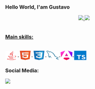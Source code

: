 ### Hello World, I'am Gustavo 

<div align="center">
  <a href="https://github.com/GustavoSouza07">
  <img height="180em" src="https://github-readme-stats.vercel.app/api?username=GustavoSouza07&show_icons=true&theme=dark&include_all_commits=true&count_private=true"/>
  <img height="130em" src="https://github-readme-stats.vercel.app/api/top-langs/?username=GustavoSouza07&layout=compact&langs_count=7&theme=dark"/>
</div>
</br> 
    
### Main skills:
<div style="display: inline_block"><br>
  <img align="center" alt="Gustavo-Ja" height="30" width="40" src="https://raw.githubusercontent.com/devicons/devicon/master/icons/java/java-plain.svg">
  <img align="center" alt="Gustavo-HTML" height="30" width="40" src="https://raw.githubusercontent.com/devicons/devicon/master/icons/html5/html5-original.svg">
  <img align="center" alt="Gustavo-CSS" height="30" width="40" src="https://raw.githubusercontent.com/devicons/devicon/master/icons/css3/css3-original.svg">
  <img align="center" alt="Gustavo-Bd" height="30" width="40" src="https://raw.githubusercontent.com/devicons/devicon/master/icons/mysql/mysql-original.svg">
  <img align="center" alt="Gustavo-Bd" height="30" width="40" src="https://raw.githubusercontent.com/devicons/devicon/master/icons/angular/angular-original.svg">
  <img align="center" alt="Gustavo-Bd" height="30" width="40" src="https://raw.githubusercontent.com/devicons/devicon/master/icons/typescript/typescript-original.svg">
</div>
  </a>
  
### Social Media:
<div> 
  <a href="https://www.linkedin.com/in/luis-g-9a32b31b2" target="_blank"><img src="https://img.shields.io/badge/-LinkedIn-%230077B5?style=for-the-badge&logo=linkedin&logoColor=white" target="_blank"></a> 
<div>

